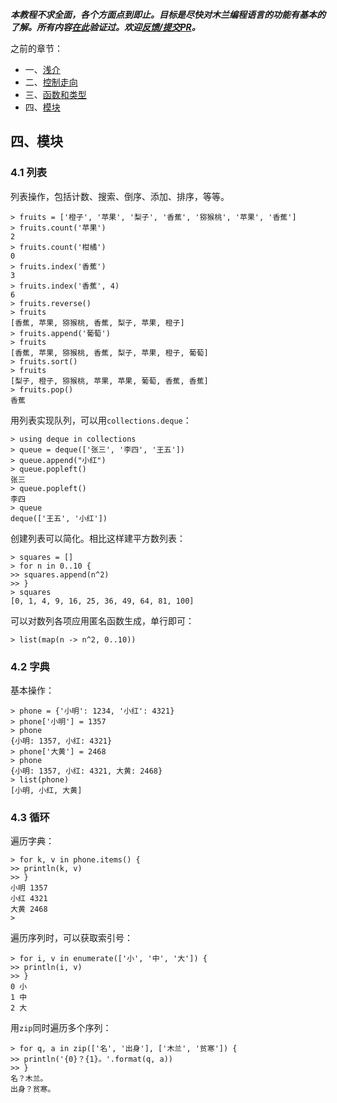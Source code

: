 ***本教程不求全面，各个方面点到即止。目标是尽快对木兰编程语言的功能有基本的了解。所有内容[在此](https://github.com/MulanRevive/bounty/issues/4)验证过。欢迎[反馈/提交PR](https://github.com/MulanRevive/bounty/tree/master/%E5%A4%8D%E7%8E%B0%E6%96%87%E6%A1%A3/%E7%94%A8%E6%88%B7%E6%89%8B%E5%86%8C)。***

之前的章节：

- 一、[浅介](https://zhuanlan.zhihu.com/p/104491745)
- 二、[控制走向](https://zhuanlan.zhihu.com/p/104548740)
- 三、[函数和类型](https://zhuanlan.zhihu.com/p/105687154)
- 四、[模块](https://zhuanlan.zhihu.com/p/108632734)

## 四、模块

### 4.1 列表

列表操作，包括计数、搜索、倒序、添加、排序，等等。
```
> fruits = ['橙子', '苹果', '梨子', '香蕉', '猕猴桃', '苹果', '香蕉']
> fruits.count('苹果')
2
> fruits.count('柑橘')
0
> fruits.index('香蕉')
3
> fruits.index('香蕉', 4)
6
> fruits.reverse()
> fruits
[香蕉, 苹果, 猕猴桃, 香蕉, 梨子, 苹果, 橙子]
> fruits.append('葡萄')
> fruits
[香蕉, 苹果, 猕猴桃, 香蕉, 梨子, 苹果, 橙子, 葡萄]
> fruits.sort()
> fruits
[梨子, 橙子, 猕猴桃, 苹果, 苹果, 葡萄, 香蕉, 香蕉]
> fruits.pop()
香蕉
```

用列表实现队列，可以用`collections.deque`：
```
> using deque in collections
> queue = deque(['张三', '李四', '王五'])
> queue.append("小红")
> queue.popleft()
张三
> queue.popleft()
李四
> queue
deque(['王五', '小红'])
```

创建列表可以简化。相比这样建平方数列表：
```
> squares = []
> for n in 0..10 {
>> squares.append(n^2)
>> }
> squares
[0, 1, 4, 9, 16, 25, 36, 49, 64, 81, 100]
```
可以对数列各项应用匿名函数生成，单行即可：
```
> list(map(n -> n^2, 0..10))
```

### 4.2 字典

基本操作：
```
> phone = {'小明': 1234, '小红': 4321}
> phone['小明'] = 1357
> phone
{小明: 1357, 小红: 4321}
> phone['大黄'] = 2468
> phone
{小明: 1357, 小红: 4321, 大黄: 2468}
> list(phone)
[小明, 小红, 大黄]
```

### 4.3 循环

遍历字典：
```
> for k, v in phone.items() {
>> println(k, v)
>> }
小明 1357
小红 4321
大黄 2468
>
```

遍历序列时，可以获取索引号：
```
> for i, v in enumerate(['小', '中', '大']) {
>> println(i, v)
>> }
0 小
1 中
2 大
```

用`zip`同时遍历多个序列：
```
> for q, a in zip(['名', '出身'], ['木兰', '贫寒']) {
>> println('{0}？{1}。'.format(q, a))
>> }
名？木兰。
出身？贫寒。
```